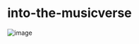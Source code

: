 # into-the-musicverse

![image](https://user-images.githubusercontent.com/70511563/113974189-77e62100-9878-11eb-8d8a-0d7f15a1a7a3.png)
